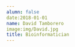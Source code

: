 ```yaml
---
alumn: false
date:2018-01-01
name: David Tamborero
image:img/David.jpg
title: Bioinformatician
---
```


